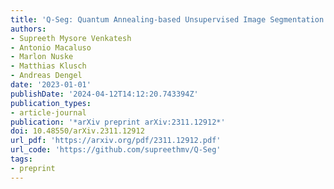 ```yaml
---
title: 'Q-Seg: Quantum Annealing-based Unsupervised Image Segmentation'
authors:
- Supreeth Mysore Venkatesh
- Antonio Macaluso
- Marlon Nuske
- Matthias Klusch
- Andreas Dengel
date: '2023-01-01'
publishDate: '2024-04-12T14:12:20.743394Z'
publication_types:
- article-journal
publication: '*arXiv preprint arXiv:2311.12912*'
doi: 10.48550/arXiv.2311.12912
url_pdf: 'https://arxiv.org/pdf/2311.12912.pdf'
url_code: 'https://github.com/supreethmv/Q-Seg'
tags:
- preprint
---
```

